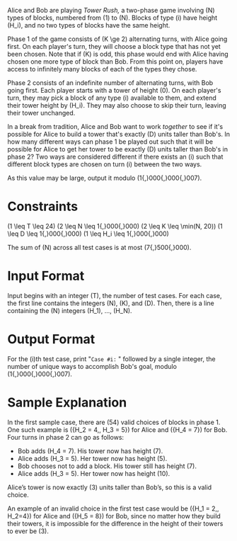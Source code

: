Alice and Bob are playing *Tower Rush,* a two-phase game involving \(N\) types of blocks, numbered from \(1\) to \(N\). Blocks of type \(i\) have height \(H_i\), and no two types of blocks have the same height.

Phase 1 of the game consists of \(K \ge 2\) alternating turns, with Alice going first. On each player's turn, they will choose a block type that has not yet been chosen. Note that if \(K\) is odd, this phase would end with Alice having chosen one more type of block than Bob. From this point on, players have access to infinitely many blocks of each of the types they chose.

Phase 2 consists of an indefinite number of alternating turns, with Bob going first. Each player starts with a tower of height \(0\). On each player's turn, they may pick a block of any type \(i\) available to them, and extend their tower height by \(H_i\). They may also choose to skip their turn, leaving their tower unchanged.

In a break from tradition, Alice and Bob want to work *together* to see if it's possible for Alice to build a tower that's exactly \(D\) units taller than Bob's. In how many different ways can phase 1 be played out such that it will be possible for Alice to get her tower to be exactly \(D\) units taller than Bob's in phase 2? Two ways are considered different if there exists an \(i\) such that different block types are chosen on turn \(i\) between the two ways.

As this value may be large, output it modulo \(1{,}000{,}000{,}007\).


# Constraints

\(1 \leq T \leq 24\)
\(2 \leq N \leq 1{,}000{,}000\)
\(2 \leq K \leq \min(N, 20)\)
\(1 \leq D \leq 1{,}000{,}000\)
\(1 \leq H_i \leq 1{,}000{,}000\)

The sum of \(N\) across all test cases is at most \(7{,}500{,}000\).


# Input Format

Input begins with an integer \(T\), the number of test cases. For each case, the first line contains the integers \(N\), \(K\), and \(D\). Then, there is a line containing the \(N\) integers \(H_1\), ..., \(H_N\).


# Output Format

For the \(i\)th test case, print "`Case #i:` " followed by a single integer, the number of unique ways to accomplish Bob's goal, modulo \(1{,}000{,}000{,}007\).


# Sample Explanation

In the first sample case, there are \(54\) valid choices of blocks in phase 1. One such example is \(\{H_2 = 4,\, H_3 = 5\}\) for Alice and \(\{H_4 = 7\}\) for Bob. Four turns in phase 2 can go as follows:
* Bob adds \(H_4 = 7\). His tower now has height \(7\).
* Alice adds \(H_3 = 5\). Her tower now has height \(5\).
* Bob chooses not to add a block. His tower still has height \(7\).
* Alice adds \(H_3 = 5\). Her tower now has height \(10\).

Alice’s tower is now exactly \(3\) units taller than Bob’s, so this is a valid choice.

An example of an invalid choice in the first test case would be \(\{H_1 = 2,\, H_2=4\}\) for Alice and \(\{H_5 = 8\}\) for Bob, since no matter how they build their towers, it is impossible for the difference in the height of their towers to ever be \(3\).
